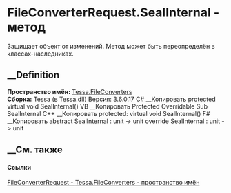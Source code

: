 # FileConverterRequest.SealInternal - метод
Защищает объект от изменений.
Метод может быть переопределён в классах-наследниках.
##  __Definition
 **Пространство имён:** [Tessa.FileConverters](N_Tessa_FileConverters.htm)  
 **Сборка:** Tessa (в Tessa.dll) Версия: 3.6.0.17
C# __Копировать
     protected virtual void SealInternal()
VB __Копировать
     Protected Overridable Sub SealInternal
C++ __Копировать
     protected:
    virtual void SealInternal()
F# __Копировать
     abstract SealInternal : unit -> unit 
    override SealInternal : unit -> unit 
## __См. также
#### Ссылки
[FileConverterRequest - ](T_Tessa_FileConverters_FileConverterRequest.htm)
[Tessa.FileConverters - пространство имён](N_Tessa_FileConverters.htm)
